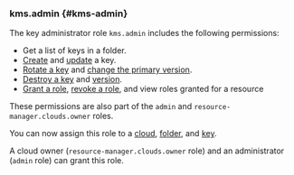 ### kms.admin {#kms-admin}

The key administrator role `kms.admin` includes the following permissions:

- Get a list of keys in a folder.
- [Create](../kms/operations/key.md#create) and [update](../kms/operations/key.md#update) a key.
- [Rotate a key](../kms/operations/key.md#rotate) and [change the primary version](../kms/operations/version.md#make-primary).
- [Destroy a key](../kms/operations/key.md#delete) and [version](../kms/operations/version.md#delete).
- [Grant a role]( ../iam/operations/roles/grant.md), [revoke a role]( ../iam/operations/roles/revoke.md), and view roles granted for a resource

These permissions are also part of the `admin` and `resource-manager.clouds.owner` roles.

You can now assign this role to a [cloud](../resource-manager/concepts/resources-hierarchy.md#cloud), [folder](../resource-manager/concepts/resources-hierarchy.md#folder), and [key](../kms/concepts/key).

A cloud owner (`resource-manager.clouds.owner` role) and an administrator (`admin` role) can grant this role.


